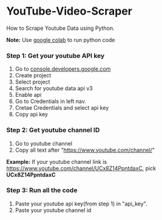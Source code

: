 # YouTube-Video-Scraper
How to Scrape Youtube Data using Python.


**Note:** Use <a href="https://colab.research.google.com/">google colab</a> to run python code

### Step 1: Get your youtube API key
1. Go to <a href="https://console.developers.google.com/">console.developers.google.com</a>
2. Create project
3. Select project
4. Search for youtube data api v3
5. Enable api
6. Go to Credentials in left nav.
7. Cretae Credentials and select api key
8. Copy api key

### Step 2: Get youtube channel ID
1. Go to youtube channel
2. Copy all text after "https://www.youtube.com/channel/"

**Example:** If your youtube channel link is https://www.youtube.com/channel/UCx8Z14PpntdaxC, pick **UCx8Z14PpntdaxC**

### Step 3: Run all the code
1. Paste your youtube api key(from step 1) in "api_key".
2. Paste your youtube channel id
